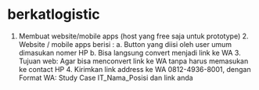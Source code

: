 # berkatlogistic
1. Membuat website/mobile apps (host yang free saja untuk prototype) 2. Website / mobile apps berisi : a. Button yang diisi oleh user umum dimasukan nomer HP b. Bisa langsung convert menjadi link ke WA 3. Tujuan web: Agar bisa menconvert link ke WA tanpa harus memasukan ke contact HP 4. Kirimkan link address ke WA 0812-4936-8001, dengan Format WA: Study Case IT_Nama_Posisi dan link anda
